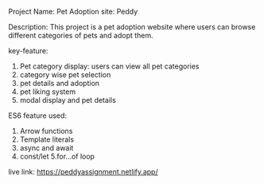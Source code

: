 Project Name: Pet Adoption site: Peddy

Description: This project is a pet adoption website where users can browse different categories of pets and adopt them.

key-feature:

1. Pet category display: users can view all pet categories
2. category wise pet selection
3. pet details and adoption
4. pet liking system
5. modal display and pet details

ES6 feature used:

1. Arrow functions
2. Template literals
3. async and await
4. const/let
5.for...of loop

live link: https://peddyassignment.netlify.app/